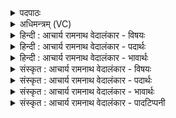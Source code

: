 <details><summary>पदपाठः</summary>

स꣣ख्ये꣢। स꣣। ख्ये꣢। ते꣣। इन्द्र। वाजि꣡नः꣢। मा। भे꣣म। शवसः। पते। त्वा꣢म्। अ꣣भि꣢। प्र। नो꣣नुमः। जे꣡ता꣢꣯रम्। अ꣡प꣢꣯राजितम्। अ। प꣣राजितम्। ८२८।
</details>

<details><summary>अधिमन्त्रम् (VC)</summary>

- इन्द्रः
- जेता माधुच्छन्दसः
- अनुष्टुप्
- गान्धारः
</details>

<details><summary>हिन्दी : आचार्य रामनाथ वेदालंकार - विषयः</summary>

अगले मन्त्र में जगदीश्वर वा आचार्य से प्रार्थना की गयी है।
</details>

<details><summary>हिन्दी : आचार्य रामनाथ वेदालंकार - पदार्थः</summary>

पदार्थान्वयभाषाः -  हे (शवसः पते) बल के अधीश्वर (इन्द्र) परमैश्वर्यवान्,अविद्याविदारक जगदीश्वर वा आचार्य ! (वाजिनः) बलवान् हम (ते) आपकी (सख्ये) मित्रता में रहते हुए (मा भेम) भयभीत न हों। (जेतारम्) सब विघ्नों पर विजय पानेवाले, (अपराजितम्) किसी भी बाधा से पराजित न होनेवाले (त्वाम्) तुझ जगदीश्वर वा आचार्य को (अभि) लक्ष्य करके,हम (प्र नोनुमः) अतिशय बार-बार स्तुति करते हैं ॥२॥
</details>

<details><summary>हिन्दी : आचार्य रामनाथ वेदालंकार - भावार्थः</summary>

भावार्थभाषाः -  ब्रह्मबल,आत्मबल,विद्याबल आदियों में बलिष्ठ,सब विपत्तियों पर विजय पानेवाले,किसी से भी पराजित न होनेवाले जगदीश्वर और आचार्य यदि हमारे साथी हो जाते हैं तो निर्भय रहते हुए हम सम्पूर्ण उत्कर्ष को पा सकते हैं ॥२॥
</details>

<details><summary>संस्कृत : आचार्य रामनाथ वेदालंकार - विषयः</summary>

अथ जगदीश्वरमाचार्यं च प्रार्थयते।
</details>

<details><summary>संस्कृत : आचार्य रामनाथ वेदालंकार - पदार्थः</summary>

पदार्थान्वयभाषाः -  हे (शवसः पते) बलस्य अधीश्वर (इन्द्र) परमैश्वर्यवन् अविद्याविदारक जगदीश्वर आचार्य वा ! (वाजिनः) बलवन्तो वयम् (ते) तव (सख्ये) सखित्वे (मा भेम) मा भैष्म।[ञिभी भये इत्यस्माल्लुङि बहुलं छन्दसीति च्लेर्लुक्।] (जेतारम्) सर्वविघ्नविजयिनम्, (अपराजितम्) कयापि बाधया न पराजितम् (त्वाम्) जगदीश्वरमाचार्यं वा (अभि) अभिलक्ष्य,वयम् (प्र नोनुमः) अतिशयेन पुनः पुनः स्तुमः।[णु स्तुतौ इत्यस्माद् यङ्लुकि प्रयोगः।]॥२॥२
</details>

<details><summary>संस्कृत : आचार्य रामनाथ वेदालंकार - भावार्थः</summary>

भावार्थभाषाः -  ब्रह्मबलात्मबलविद्याबलादिषु बलिष्ठो निखिलविपद्विजेता केनाप्यपराजितो जगदीश्वर आचार्यश्च यद्यस्माकं सखा जायते तर्हि निर्भयाः सन्तो वयं सर्वमप्युत्कर्षमधिगन्तुं पारयामः ॥२॥
</details>

<details><summary>संस्कृत : आचार्य रामनाथ वेदालंकार - पादटिप्पनी</summary>

टिप्पणी:   १. ऋ० १।११।२, ‘प्र णो॑नुमो॒’ इति पाठः। २. ऋग्भाष्ये दयानन्दर्षिर्मन्त्रमेतमीश्वरविषये सभाध्यक्षविषये च व्याख्यातवान्।
</details>